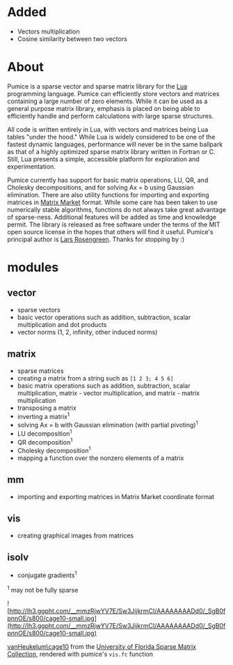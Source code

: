 # Added #
  * Vectors multiplication
  * Cosine similarity between two vectors

# About #
Pumice is a sparse vector and sparse matrix library for the
[Lua](http://www.lua.org) programming language. Pumice can efficiently
store vectors and matrices containing a large number of zero
elements. While it can be used as a general purpose matrix library,
emphasis is placed on being able to efficiently handle and perform
calculations with large sparse structures.

All code is written entirely in Lua, with vectors and
matrices being Lua tables "under the hood." While Lua is widely
considered to be one of the fastest dynamic languages, performance
will never be in the same ballpark as that of a highly optimized
sparse matrix library written in Fortran or C. Still, Lua presents a
simple, accessible platform for exploration and experimentation.

Pumice currently has support for basic matrix operations, LU, QR, and
Cholesky decompositions, and for solving Ax = b using Gaussian
elimination.  There are also utility functions for importing and exporting matrices in
[Matrix Market](http://math.nist.gov/MatrixMarket/formats.html)
format. While some care has been taken to use numerically stable algorithms, functions do not always take great advantage of sparse-ness. Additional features will be added as time and knowledge permit. The library is released as free software under the terms of the MIT
open source license in the hopes that others will find it useful. Pumice's principal author is [Lars Rosengreen](http://www.google.com/profiles/lrosengreen).  Thanks for stopping by :)

# modules #
## vector ##

  * sparse vectors
  * basic vector operations such as addition, subtraction, scalar multiplication and dot products
  * vector norms (1, 2, infinity, other induced norms)

## matrix ##

  * sparse matrices
  * creating a matrix from a string such as `[1 2 3; 4 5 6]`
  * basic matrix operations such as addition, subtraction, scalar multiplication, matrix -  vector multiplication, and matrix - matrix multiplication
  * transposing a matrix
  * inverting a matrix<sup>1</sup>
  * solving Ax = b with Gaussian elimination (with partial pivoting)<sup>1</sup>
  * LU decomposition<sup>1</sup>
  * QR decomposition<sup>1</sup>
  * Cholesky decomposition<sup>1</sup>
  * mapping a function over the nonzero elements of a matrix

## mm ##

  * importing and exporting matrices in Matrix Market coordinate format

## vis ##

  * creating graphical images from matrices

## isolv ##

  * conjugate gradients<sup>1</sup>


<sup>1</sup> may not be fully sparse


![http://lh3.ggpht.com/__mmzRjwYV7E/Sw3JijkrmCI/AAAAAAAADd0/_SgB0fpnnOE/s800/cage10-small.jpg](http://lh3.ggpht.com/__mmzRjwYV7E/Sw3JijkrmCI/AAAAAAAADd0/_SgB0fpnnOE/s800/cage10-small.jpg)

[vanHeukelum\cage10](http://www.cise.ufl.edu/research/sparse/matrices/vanHeukelum/cage10.html) from the [University of Florida Sparse Matrix Collection](http://www.cise.ufl.edu/research/sparse/matrices/), rendered with pumice's `vis.fc` function